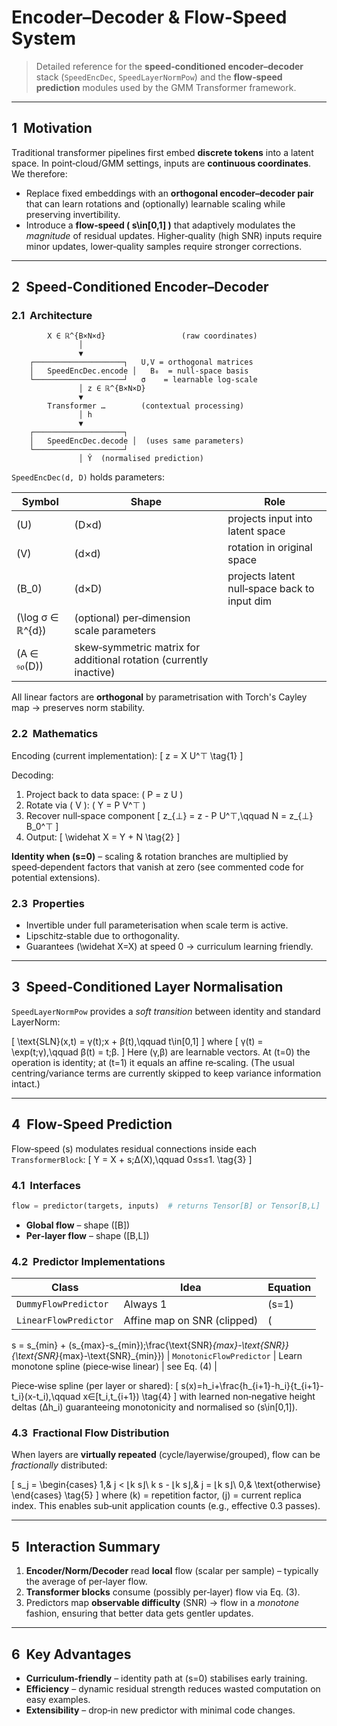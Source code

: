 # Encoder–Decoder & Flow‑Speed System

> Detailed reference for the **speed‑conditioned encoder–decoder** stack (`SpeedEncDec`, `SpeedLayerNormPow`) and the **flow‑speed prediction** modules used by the GMM Transformer framework.

---

## 1  Motivation

Traditional transformer pipelines first embed **discrete tokens** into a latent space. In point‑cloud/GMM settings, inputs are **continuous coordinates**. We therefore:

* Replace fixed embeddings with an **orthogonal encoder–decoder pair** that can learn rotations and (optionally) learnable scaling while preserving invertibility.
* Introduce a **flow‑speed \( s\in[0,1] \)** that adaptively modulates the *magnitude* of residual updates. Higher‑quality (high SNR) inputs require minor updates, lower‑quality samples require stronger corrections.

---

## 2  Speed‑Conditioned Encoder–Decoder

### 2.1  Architecture

```
        X ∈ ℝ^{B×N×d}                 (raw coordinates)
               │
               ▼
    ┌────────────────────┐   U,V = orthogonal matrices
    │   SpeedEncDec.encode │   B₀  = null‑space basis
    └────────────────────┘   σ    = learnable log‑scale
               │ z ∈ ℝ^{B×N×D}
               ▼
        Transformer …        (contextual processing)
               │ h
               ▼
    ┌────────────────────┐
    │   SpeedEncDec.decode │  (uses same parameters)
    └────────────────────┘
               │ Ŷ  (normalised prediction)
```

`SpeedEncDec(d, D)` holds parameters:

| Symbol | Shape | Role |
|--------|-------|------|
| \(U\) | \(D×d\) | projects input into latent space |
| \(V\) | \(d×d\) | rotation in original space |
| \(B_0\) | \(d×D\) | projects latent null‑space back to input dim |
| \(\log σ ∈ ℝ^{d}\) | (optional) per‑dimension scale parameters |
| \(A ∈ 𝔰𝔬(D)\) | skew‑symmetric matrix for additional rotation (currently inactive) |

All linear factors are **orthogonal** by parametrisation with Torch's Cayley map → preserves norm stability.

### 2.2  Mathematics

Encoding (current implementation):
\[
 z = X U^⊤ \tag{1}
\]

Decoding:
1. Project back to data space: \( P = z U \)
2. Rotate via \( V \): \( Y = P V^⊤ \)
3. Recover null‑space component
\[
 z_{⊥} = z - P U^⊤,\qquad N = z_{⊥} B_0^⊤
\]
4. Output:
\[
 \widehat X = Y + N \tag{2}
\]

**Identity when \(s=0\)** – scaling & rotation branches are multiplied by speed‑dependent factors that vanish at zero (see commented code for potential extensions).

### 2.3  Properties

* Invertible under full parameterisation when scale term is active.
* Lipschitz‑stable due to orthogonality.
* Guarantees \(\widehat X=X\) at speed 0 → curriculum learning friendly.

---

## 3  Speed‑Conditioned Layer Normalisation

`SpeedLayerNormPow` provides a *soft transition* between identity and standard LayerNorm:

\[
\text{SLN}(x,t) = γ(t)\;x + β(t),\qquad t\in[0,1]
\]
where
\[
 γ(t) = \exp(t\;γ),\qquad β(t) = t\;β.
\]
Here \(γ,β\) are learnable vectors. At \(t=0\) the operation is identity; at \(t=1\) it equals an affine re‑scaling. (The usual centring/variance terms are currently skipped to keep variance information intact.)

---

## 4  Flow‑Speed Prediction

Flow‑speed \(s\) modulates residual connections inside each `TransformerBlock`:
\[
 Y = X + s\;Δ(X),\qquad 0≤s≤1. \tag{3}
\]
### 4.1  Interfaces

```python
flow = predictor(targets, inputs)  # returns Tensor[B] or Tensor[B,L]
```
* **Global flow** – shape \([B]\)
* **Per‑layer flow** – shape \([B,L]\)

### 4.2  Predictor Implementations

| Class | Idea | Equation |
|-------|------|----------|
| `DummyFlowPredictor` | Always 1 | \(s=1\) |
| `LinearFlowPredictor` | Affine map on SNR (clipped) | \(
 s = s_{min} + (s_{max}-s_{min})\;\frac{\text{SNR}_{max}-\text{SNR}}{\text{SNR}_{max}-\text{SNR}_{min}}\)
| `MonotonicFlowPredictor` | Learn monotone spline (piece‑wise linear) | see Eq. (4) |

Piece‑wise spline (per layer or shared):
\[
 s(x)=h_i+\frac{h_{i+1}-h_i}{t_{i+1}-t_i}(x-t_i),\qquad x∈[t_i,t_{i+1}) \tag{4}
\]
with learned non‑negative height deltas \(Δh_i\) guaranteeing monotonicity and normalised so \(s\in[0,1]\).

### 4.3  Fractional Flow Distribution

When layers are **virtually repeated** (cycle/layerwise/grouped), flow can be *fractionally* distributed:

\[
 s_j = \begin{cases}
 1,& j < ⌊k s⌋\\
 k s - ⌊k s⌋,& j = ⌊k s⌋\\
 0,& \text{otherwise}
 \end{cases} \tag{5}
\]
where \(k\) = repetition factor, \(j\) = current replica index. This enables sub‑unit application counts (e.g., effective 0.3 passes).

---

## 5  Interaction Summary

1. **Encoder/Norm/Decoder** read **local** flow (scalar per sample) – typically the average of per‑layer flow.
2. **Transformer blocks** consume (possibly per‑layer) flow via Eq. (3).
3. Predictors map **observable difficulty** (SNR) → flow in a *monotone* fashion, ensuring that better data gets gentler updates.

---

## 6  Key Advantages

* **Curriculum‑friendly** – identity path at \(s=0\) stabilises early training.
* **Efficiency** – dynamic residual strength reduces wasted computation on easy examples.
* **Extensibility** – drop‑in new predictor with minimal code changes. 